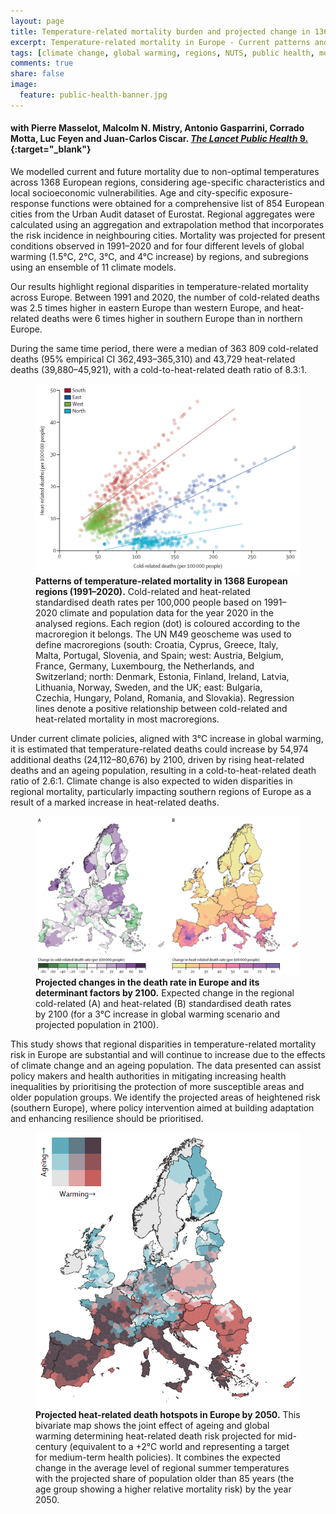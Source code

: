 ```yaml
---
layout: page
title: Temperature-related mortality burden and projected change in 1368 European regions - A modelling study
excerpt: Temperature-related mortality in Europe - Current patterns and projected change
tags: [climate change, global warming, regions, NUTS, public health, mortality, ageing, adaptation]
comments: true
share: false
image:
  feature: public-health-banner.jpg
---
```


#### with Pierre Masselot, Malcolm N. Mistry, Antonio Gasparrini, Corrado Motta, Luc Feyen and Juan-Carlos Ciscar. [*The Lancet Public Health* 9.](https://www.thelancet.com/journals/lanpub/article/PIiS2468-2667(24)00179-8/fulltext){:target="_blank"}

We modelled current and future mortality due to non-optimal temperatures across 1368 European regions, considering age-specific characteristics and local socioeconomic vulnerabilities. Age and city-specific exposure-response functions were obtained for a comprehensive list of 854 European cities from the Urban Audit dataset of Eurostat. Regional aggregates were calculated using an aggregation and extrapolation method that incorporates the risk incidence in neighbouring cities. Mortality was projected for present conditions observed in 1991–2020 and for four different levels of global warming (1.5°C, 2°C, 3°C, and 4°C increase) by regions, and subregions using an ensemble of 11 climate models.

Our results highlight regional disparities in temperature-related mortality across Europe. Between 1991 and 2020, the number of cold-related deaths was 2.5 times higher in eastern Europe than western Europe, and heat-related deaths were 6 times higher in southern Europe than in northern Europe.

During the same time period, there were a median of 363 809 cold-related deaths (95% empirical CI 362,493–365,310) and 43,729 heat-related deaths (39,880–45,921), with a cold-to-heat-related death ratio of 8.3:1.

<figure>
	<a href="/images/DGL22_Fig1.png"><img src="/images/DGL22_Fig1.png"></a>
	<figcaption><b>Patterns of temperature-related mortality in 1368 European regions (1991–2020).</b> Cold-related and heat-related standardised death rates per 100,000 people based on 1991–2020 climate and population data for the year 2020 in the analysed regions. Each region (dot) is coloured according to the macroregion it belongs. The UN M49 geoscheme was used to define macroregions (south: Croatia, Cyprus, Greece, Italy, Malta, Portugal, Slovenia, and Spain; west: Austria, Belgium, France, Germany, Luxembourg, the Netherlands, and Switzerland; north: Denmark, Estonia, Finland, Ireland, Latvia, Lithuania, Norway, Sweden, and the UK; east: Bulgaria, Czechia, Hungary, Poland, Romania, and Slovakia). Regression lines denote a positive relationship between cold-related and heat-related mortality in most macroregions.</figcaption>
</figure>

Under current climate policies, aligned with 3°C increase in global warming, it is estimated that temperature-related deaths could increase by 54,974 additional deaths (24,112–80,676) by 2100, driven by rising heat-related deaths and an ageing population, resulting in a cold-to-heat-related death ratio of 2.6:1. Climate change is also expected to widen disparities in regional mortality, particularly impacting southern regions of Europe as a result of a marked increase in heat-related deaths.

<figure>
	<a href="/images/DGL22_Fig3.png"><img src="/images/DGL22_Fig3.png"></a>
	<figcaption><b>Projected changes in the death rate in Europe and its determinant factors by 2100.</b> Expected change in the regional cold-related (A) and heat-related (B) standardised death rates by 2100 (for a 3°C increase in global warming scenario and projected population in 2100).</figcaption>
</figure>

This study shows that regional disparities in temperature-related mortality risk in Europe are substantial and will continue to increase due to the effects of climate change and an ageing population. The data presented can assist policy makers and health authorities in mitigating increasing health inequalities by prioritising the protection of more susceptible areas and older population groups. We identify the projected areas of heightened risk (southern Europe), where policy intervention aimed at building adaptation and enhancing resilience should be prioritised.

<figure>
	<a href="/images/DGL22_Fig4.png"><img src="/images/DGL22_Fig4.png"></a>
	<figcaption><b>Projected heat-related death hotspots in Europe by 2050.</b> This bivariate map shows the joint effect of ageing and global warming determining heat-related death risk projected for mid-century (equivalent to a +2°C world and representing a target for medium-term health policies). It combines the expected change in the average level of regional summer temperatures with the projected share of population older than 85 years (the age group showing a higher relative mortality risk) by the year 2050.</figcaption>
</figure>
